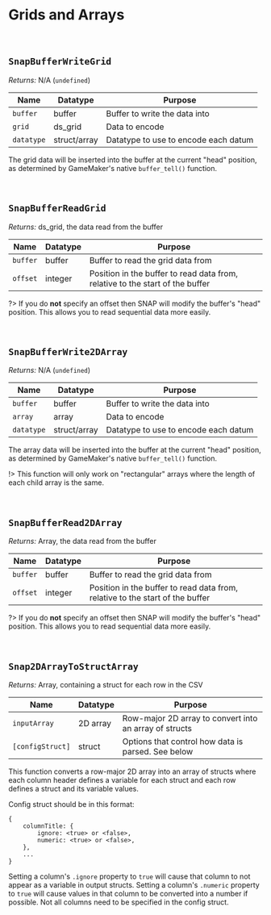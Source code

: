 # Grids and Arrays

&nbsp;

## `SnapBufferWriteGrid`

*Returns:* N/A (`undefined`)

|Name      |Datatype    |Purpose                             |
|----------|------------|------------------------------------|
|`buffer`  |buffer      |Buffer to write the data into       |
|`grid`    |ds_grid     |Data to encode                      |
|`datatype`|struct/array|Datatype to use to encode each datum|

The grid data will be inserted into the buffer at the current "head" position, as determined by GameMaker's native `buffer_tell()` function.

&nbsp;

## `SnapBufferReadGrid`

*Returns:* ds_grid, the data read from the buffer

|Name    |Datatype|Purpose                                                                      |
|--------|--------|-----------------------------------------------------------------------------|
|`buffer`|buffer  |Buffer to read the grid data from                                            |
|`offset`|integer |Position in the buffer to read data from, relative to the start of the buffer|

?> If you do **not** specify an offset then SNAP will modify the buffer's "head" position. This allows you to read sequential data more easily.

&nbsp;

## `SnapBufferWrite2DArray`

*Returns:* N/A (`undefined`)

|Name      |Datatype    |Purpose                             |
|----------|------------|------------------------------------|
|`buffer`  |buffer      |Buffer to write the data into       |
|`array`   |array       |Data to encode                      |
|`datatype`|struct/array|Datatype to use to encode each datum|

The array data will be inserted into the buffer at the current "head" position, as determined by GameMaker's native `buffer_tell()` function.

!> This function will only work on "rectangular" arrays where the length of each child array is the same.

&nbsp;

## `SnapBufferRead2DArray`

*Returns:* Array, the data read from the buffer

|Name    |Datatype|Purpose                                                                      |
|--------|--------|-----------------------------------------------------------------------------|
|`buffer`|buffer  |Buffer to read the grid data from                                            |
|`offset`|integer |Position in the buffer to read data from, relative to the start of the buffer|

?> If you do **not** specify an offset then SNAP will modify the buffer's "head" position. This allows you to read sequential data more easily.

&nbsp;

## `Snap2DArrayToStructArray`

*Returns:* Array, containing a struct for each row in the CSV

|Name            |Datatype|Purpose                                               |
|----------------|--------|------------------------------------------------------|
|`inputArray`    |2D array|Row-major 2D array to convert into an array of structs|
|`[configStruct]`|struct  |Options that control how data is parsed. See below    |

This function converts a row-major 2D array into an array of structs where each column header defines a variable for each struct and each row defines a struct and its variable values.

Config struct should be in this format:

```gml
{
    columnTitle: {
        ignore: <true> or <false>,
        numeric: <true> or <false>,
    },
    ...
}
```

Setting a column's `.ignore` property to `true` will cause that column to not appear as a variable in output structs. Setting a column's `.numeric` property to `true` will cause values in that column to be converted into a number if possible. Not all columns need to be specified in the config struct.